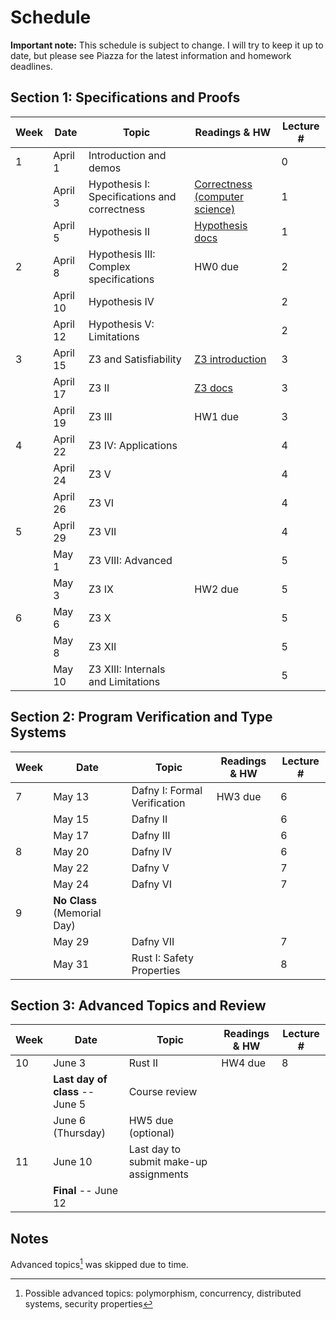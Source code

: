 # Schedule

**Important note:**
This schedule is subject to change.
I will try to keep it up to date, but please see Piazza for the latest information and homework deadlines.

## Section 1: Specifications and Proofs

| Week | Date | Topic | Readings & HW | Lecture # |
| --- | --- | --- | --- | --- |
| 1 | April 1 | Introduction and demos |  | 0 |
|   | April 3 | Hypothesis I: Specifications and correctness | [Correctness (computer science)](https://en.wikipedia.org/wiki/Correctness_(computer_science)) | 1 |
|   | April 5 | Hypothesis II | [Hypothesis docs](https://hypothesis.readthedocs.io/en/latest/) | 1 |
| 2 | April 8 | Hypothesis III: Complex specifications | HW0 due | 2 |
|   | April 10 | Hypothesis IV |  | 2 |
|   | April 12 | Hypothesis V: Limitations |  | 2 |
| 3 | April 15 | Z3 and Satisfiability | [Z3 introduction](https://ericpony.github.io/z3py-tutorial/guide-examples.htm) | 3 |
|   | April 17 | Z3 II | [Z3 docs](https://z3prover.github.io/api/html/namespacez3py.html) | 3 |
|   | April 19 | Z3 III | HW1 due | 3 |
| 4 | April 22 | Z3 IV: Applications |  | 4 |
|   | April 24 | Z3 V |  | 4 |
|   | April 26 | Z3 VI |  | 4 |
| 5 | April 29 | Z3 VII |  | 4 |
|   | May 1 | Z3 VIII: Advanced |  | 5 |
|   | May 3 | Z3 IX | HW2 due | 5 |
| 6 | May 6 | Z3 X |  | 5 |
|   | May 8 | Z3 XII |  | 5 |
|   | May 10 | Z3 XIII: Internals and Limitations |  | 5 |

## Section 2: Program Verification and Type Systems

| Week | Date | Topic | Readings & HW | Lecture # |
| --- | --- | --- | --- | --- |
| 7 | May 13 | Dafny I: Formal Verification | HW3 due | 6 |
|   | May 15 | Dafny II |  | 6 |
|   | May 17 | Dafny III |  | 6 |
| 8 | May 20 | Dafny IV |  | 6 |
|   | May 22 | Dafny V |  | 7 |
|   | May 24 | Dafny VI |  | 7 |
| 9 | **No Class** (Memorial Day) |  |  |  |
|   | May 29 | Dafny VII |  | 7 |
|   | May 31 | Rust I: Safety Properties |  | 8 |

## Section 3: Advanced Topics and Review

| Week | Date | Topic | Readings & HW | Lecture # |
| --- | --- | --- | --- | --- |
| 10 | June 3 | Rust II | HW4 due | 8 |
|    | **Last day of class** -- June 5 | Course review |  |  |
|    | June 6 (Thursday) | HW5 due (optional) |  |  |
| 11 | June 10 | Last day to submit make-up assignments |  |  |
|    | **Final** -- June 12 |  |  |  |

## Notes

Advanced topics[^1] was skipped due to time.

[^1]: Possible advanced topics: polymorphism, concurrency, distributed systems, security properties
